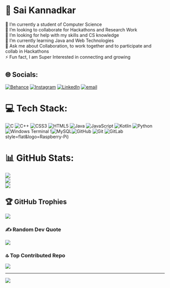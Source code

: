# 💫 Sai Kannadkar
🔭 I’m currently a student of Computer Science<br>👯 I’m looking to collaborate for Hackathons and Research Work<br>🤝 I’m looking for help with my skills and CS knowledge<br>🌱 I’m currently learning Java and Web Technologies<br>💬 Ask me about Collaboration, to work together and to participate and collab in Hackathons<br>⚡ Fun fact, I am Super Interested in connecting and growing


## 🌐 Socials:
[![Behance](https://img.shields.io/badge/Behance-1769ff?logo=behance&logoColor=white)](https://behance.net/saikannadkar) [![Instagram](https://img.shields.io/badge/Instagram-%23E4405F.svg?logo=Instagram&logoColor=white)](https://instagram.com/sai.kannadkar) [![LinkedIn](https://img.shields.io/badge/LinkedIn-%230077B5.svg?logo=linkedin&logoColor=white)](https://linkedin.com/in/saikannadkar) [![email](https://img.shields.io/badge/Email-D14836?logo=gmail&logoColor=white)](mailto:saikannadkar@gmail.com) 

# 💻 Tech Stack:
![C](https://img.shields.io/badge/c-%2300599C.svg?style=flat&logo=c&logoColor=white) ![C++](https://img.shields.io/badge/c++-%2300599C.svg?style=flat&logo=c%2B%2B&logoColor=white) ![CSS3](https://img.shields.io/badge/css3-%231572B6.svg?style=flat&logo=css3&logoColor=white) ![HTML5](https://img.shields.io/badge/html5-%23E34F26.svg?style=flat&logo=html5&logoColor=white) ![Java](https://img.shields.io/badge/java-%23ED8B00.svg?style=flat&logo=openjdk&logoColor=white) ![JavaScript](https://img.shields.io/badge/javascript-%23323330.svg?style=flat&logo=javascript&logoColor=%23F7DF1E) ![Kotlin](https://img.shields.io/badge/kotlin-%237F52FF.svg?style=flat&logo=kotlin&logoColor=white) ![Python](https://img.shields.io/badge/python-3670A0?style=flat&logo=python&logoColor=ffdd54) ![Windows Terminal](https://img.shields.io/badge/Windows%20Terminal-%234D4D4D.svg?style=flat&logo=windows-terminal&logoColor=white) !![MySQL](https://img.shields.io/badge/mysql-4479A1.svg?style=flat&logo=mysql&logoColor=white)![GitHub](https://img.shields.io/badge/github-%23121011.svg?style=flat&logo=github&logoColor=white) ![Git](https://img.shields.io/badge/git-%23F05033.svg?style=flat&logo=git&logoColor=white) ![GitLab](https://img.shields.io/badge/gitlab-%23181717.svg?style=flat&logo=gitlab&logoColor=white) style=flat&logo=Raspberry-Pi)
# 📊 GitHub Stats:
![](https://github-readme-stats.vercel.app/api?username=saikannadkar&theme=blue_navy&hide_border=false&include_all_commits=true&count_private=true)<br/>
![](https://nirzak-streak-stats.vercel.app/?user=saikannadkar&theme=blue_navy&hide_border=false)<br/>
![](https://github-readme-stats.vercel.app/api/top-langs/?username=saikannadkar&theme=blue_navy&hide_border=false&include_all_commits=true&count_private=true&layout=compact)

## 🏆 GitHub Trophies
![](https://github-profile-trophy.vercel.app/?username=saikannadkar&theme=radical&no-frame=false&no-bg=true&margin-w=4)

### ✍️ Random Dev Quote
![](https://quotes-github-readme.vercel.app/api?type=horizontal&theme=radical)

### 🔝 Top Contributed Repo
![](https://github-contributor-stats.vercel.app/api?username=saikannadkar&limit=5&theme=dark&combine_all_yearly_contributions=true)

---
[![](https://visitcount.itsvg.in/api?id=saikannadkar&icon=0&color=1)](https://visitcount.itsvg.in)

<!-- Proudly created with GPRM ( https://gprm.itsvg.in ) -->
